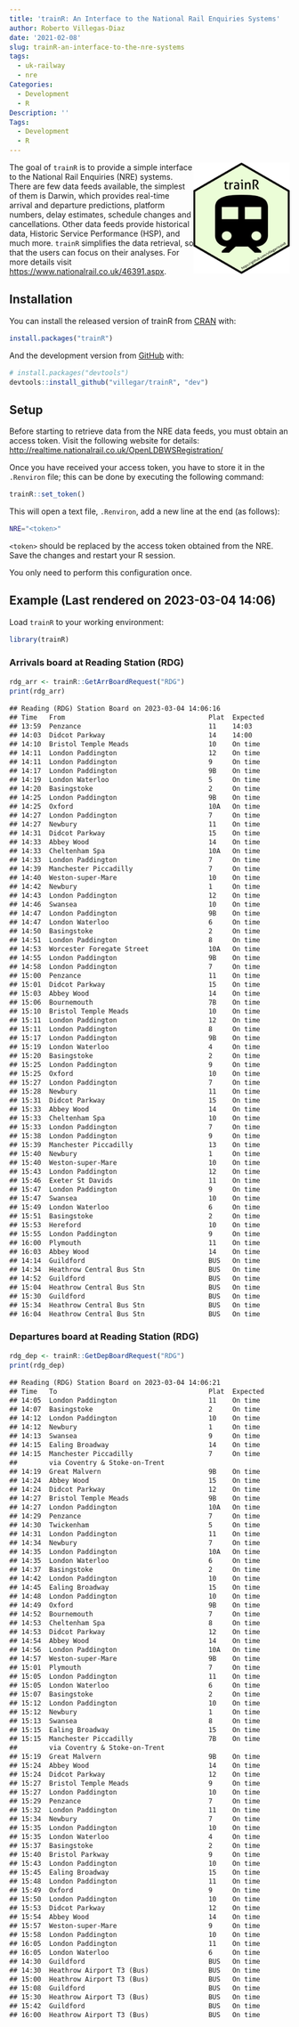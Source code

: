 ```yaml
---
title: 'trainR: An Interface to the National Rail Enquiries Systems'
author: Roberto Villegas-Diaz
date: '2021-02-08'
slug: trainR-an-interface-to-the-nre-systems
tags:
  - uk-railway
  - nre
Categories:
  - Development
  - R
Description: ''
Tags:
  - Development
  - R
---
```


<img src="https://raw.githubusercontent.com/villegar/trainR/main/inst/images/logo.png" alt="logo" align="right" height=200px/>

The goal of `trainR` is to provide a simple interface to the 
National Rail Enquiries (NRE) systems. There are few data feeds 
available, the simplest of them is Darwin, which provides real-time 
arrival and departure predictions, platform numbers, delay estimates, 
schedule changes and cancellations. Other data feeds provide historical 
data, Historic Service Performance (HSP), and much more. `trainR` 
simplifies the data retrieval, so that the users can focus on their 
analyses. For more details visit 
https://www.nationalrail.co.uk/46391.aspx.

## Installation

You can install the released version of trainR from [CRAN](https://CRAN.R-project.org) with:

``` r
install.packages("trainR")
```

And the development version from [GitHub](https://github.com/) with:

``` r
# install.packages("devtools")
devtools::install_github("villegar/trainR", "dev")
```

## Setup
Before starting to retrieve data from the NRE data feeds, you must obtain an access token. 
Visit the following website for details: http://realtime.nationalrail.co.uk/OpenLDBWSRegistration/

Once you have received your access token, you have to store it in the `.Renviron` file; this can be 
done by executing the following command:


```r
trainR::set_token()
```

This will open a text file, `.Renviron`, add a new line at the end (as follows):

```bash
NRE="<token>"
```

`<token>` should be replaced by the access token obtained from the NRE. Save the changes and restart 
your R session.

You only need to perform this configuration once.

## Example (Last rendered on 2023-03-04 14:06)

Load `trainR` to your working environment:

```r
library(trainR)
```

### Arrivals board at Reading Station (RDG)


```r
rdg_arr <- trainR::GetArrBoardRequest("RDG")
print(rdg_arr)
```

```
## Reading (RDG) Station Board on 2023-03-04 14:06:16
## Time   From                                    Plat  Expected
## 13:59  Penzance                                11    14:03
## 14:03  Didcot Parkway                          14    14:00
## 14:10  Bristol Temple Meads                    10    On time
## 14:11  London Paddington                       12    On time
## 14:11  London Paddington                       9     On time
## 14:17  London Paddington                       9B    On time
## 14:19  London Waterloo                         5     On time
## 14:20  Basingstoke                             2     On time
## 14:25  London Paddington                       9B    On time
## 14:25  Oxford                                  10A   On time
## 14:27  London Paddington                       7     On time
## 14:27  Newbury                                 11    On time
## 14:31  Didcot Parkway                          15    On time
## 14:33  Abbey Wood                              14    On time
## 14:33  Cheltenham Spa                          10A   On time
## 14:33  London Paddington                       7     On time
## 14:39  Manchester Piccadilly                   7     On time
## 14:40  Weston-super-Mare                       10    On time
## 14:42  Newbury                                 1     On time
## 14:43  London Paddington                       12    On time
## 14:46  Swansea                                 10    On time
## 14:47  London Paddington                       9B    On time
## 14:47  London Waterloo                         6     On time
## 14:50  Basingstoke                             2     On time
## 14:51  London Paddington                       8     On time
## 14:53  Worcester Foregate Street               10A   On time
## 14:55  London Paddington                       9B    On time
## 14:58  London Paddington                       7     On time
## 15:00  Penzance                                11    On time
## 15:01  Didcot Parkway                          15    On time
## 15:03  Abbey Wood                              14    On time
## 15:06  Bournemouth                             7B    On time
## 15:10  Bristol Temple Meads                    10    On time
## 15:11  London Paddington                       12    On time
## 15:11  London Paddington                       8     On time
## 15:17  London Paddington                       9B    On time
## 15:19  London Waterloo                         4     On time
## 15:20  Basingstoke                             2     On time
## 15:25  London Paddington                       9     On time
## 15:25  Oxford                                  10    On time
## 15:27  London Paddington                       7     On time
## 15:28  Newbury                                 11    On time
## 15:31  Didcot Parkway                          15    On time
## 15:33  Abbey Wood                              14    On time
## 15:33  Cheltenham Spa                          10    On time
## 15:33  London Paddington                       7     On time
## 15:38  London Paddington                       9     On time
## 15:39  Manchester Piccadilly                   13    On time
## 15:40  Newbury                                 1     On time
## 15:40  Weston-super-Mare                       10    On time
## 15:43  London Paddington                       12    On time
## 15:46  Exeter St Davids                        11    On time
## 15:47  London Paddington                       9     On time
## 15:47  Swansea                                 10    On time
## 15:49  London Waterloo                         6     On time
## 15:51  Basingstoke                             2     On time
## 15:53  Hereford                                10    On time
## 15:55  London Paddington                       9     On time
## 16:00  Plymouth                                11    On time
## 16:03  Abbey Wood                              14    On time
## 14:14  Guildford                               BUS   On time
## 14:34  Heathrow Central Bus Stn                BUS   On time
## 14:52  Guildford                               BUS   On time
## 15:04  Heathrow Central Bus Stn                BUS   On time
## 15:30  Guildford                               BUS   On time
## 15:34  Heathrow Central Bus Stn                BUS   On time
## 16:04  Heathrow Central Bus Stn                BUS   On time
```

### Departures board at Reading Station (RDG)


```r
rdg_dep <- trainR::GetDepBoardRequest("RDG")
print(rdg_dep)
```

```
## Reading (RDG) Station Board on 2023-03-04 14:06:21
## Time   To                                      Plat  Expected
## 14:05  London Paddington                       11    On time
## 14:07  Basingstoke                             2     On time
## 14:12  London Paddington                       10    On time
## 14:12  Newbury                                 1     On time
## 14:13  Swansea                                 9     On time
## 14:15  Ealing Broadway                         14    On time
## 14:15  Manchester Piccadilly                   7     On time
##        via Coventry & Stoke-on-Trent           
## 14:19  Great Malvern                           9B    On time
## 14:24  Abbey Wood                              15    On time
## 14:24  Didcot Parkway                          12    On time
## 14:27  Bristol Temple Meads                    9B    On time
## 14:27  London Paddington                       10A   On time
## 14:29  Penzance                                7     On time
## 14:30  Twickenham                              5     On time
## 14:31  London Paddington                       11    On time
## 14:34  Newbury                                 7     On time
## 14:35  London Paddington                       10A   On time
## 14:35  London Waterloo                         6     On time
## 14:37  Basingstoke                             2     On time
## 14:42  London Paddington                       10    On time
## 14:45  Ealing Broadway                         15    On time
## 14:48  London Paddington                       10    On time
## 14:49  Oxford                                  9B    On time
## 14:52  Bournemouth                             7     On time
## 14:53  Cheltenham Spa                          8     On time
## 14:53  Didcot Parkway                          12    On time
## 14:54  Abbey Wood                              14    On time
## 14:56  London Paddington                       10A   On time
## 14:57  Weston-super-Mare                       9B    On time
## 15:01  Plymouth                                7     On time
## 15:05  London Paddington                       11    On time
## 15:05  London Waterloo                         6     On time
## 15:07  Basingstoke                             2     On time
## 15:12  London Paddington                       10    On time
## 15:12  Newbury                                 1     On time
## 15:13  Swansea                                 8     On time
## 15:15  Ealing Broadway                         15    On time
## 15:15  Manchester Piccadilly                   7B    On time
##        via Coventry & Stoke-on-Trent           
## 15:19  Great Malvern                           9B    On time
## 15:24  Abbey Wood                              14    On time
## 15:24  Didcot Parkway                          12    On time
## 15:27  Bristol Temple Meads                    9     On time
## 15:27  London Paddington                       10    On time
## 15:29  Penzance                                7     On time
## 15:32  London Paddington                       11    On time
## 15:34  Newbury                                 7     On time
## 15:35  London Paddington                       10    On time
## 15:35  London Waterloo                         4     On time
## 15:37  Basingstoke                             2     On time
## 15:40  Bristol Parkway                         9     On time
## 15:43  London Paddington                       10    On time
## 15:45  Ealing Broadway                         15    On time
## 15:48  London Paddington                       11    On time
## 15:49  Oxford                                  9     On time
## 15:50  London Paddington                       10    On time
## 15:53  Didcot Parkway                          12    On time
## 15:54  Abbey Wood                              14    On time
## 15:57  Weston-super-Mare                       9     On time
## 15:58  London Paddington                       10    On time
## 16:05  London Paddington                       11    On time
## 16:05  London Waterloo                         6     On time
## 14:30  Guildford                               BUS   On time
## 14:30  Heathrow Airport T3 (Bus)               BUS   On time
## 15:00  Heathrow Airport T3 (Bus)               BUS   On time
## 15:08  Guildford                               BUS   On time
## 15:30  Heathrow Airport T3 (Bus)               BUS   On time
## 15:42  Guildford                               BUS   On time
## 16:00  Heathrow Airport T3 (Bus)               BUS   On time
```
